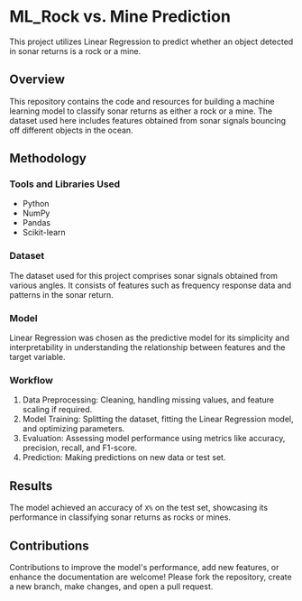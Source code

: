 # ML_Rock vs. Mine Prediction

This project utilizes Linear Regression to predict whether an object detected in sonar returns is a rock or a mine.

## Overview

This repository contains the code and resources for building a machine learning model to classify sonar returns as either a rock or a mine. The dataset used here includes features obtained from sonar signals bouncing off different objects in the ocean.

## Methodology

### Tools and Libraries Used
- Python
- NumPy
- Pandas
- Scikit-learn

### Dataset
The dataset used for this project comprises sonar signals obtained from various angles. It consists of features such as frequency response data and patterns in the sonar return.

### Model
Linear Regression was chosen as the predictive model for its simplicity and interpretability in understanding the relationship between features and the target variable.

### Workflow
1. Data Preprocessing: Cleaning, handling missing values, and feature scaling if required.
2. Model Training: Splitting the dataset, fitting the Linear Regression model, and optimizing parameters.
3. Evaluation: Assessing model performance using metrics like accuracy, precision, recall, and F1-score.
4. Prediction: Making predictions on new data or test set.

## Results

The model achieved an accuracy of `X%` on the test set, showcasing its performance in classifying sonar returns as rocks or mines.

## Contributions
Contributions to improve the model's performance, add new features, or enhance the documentation are welcome! Please fork the repository, create a new branch, make changes, and open a pull request.


